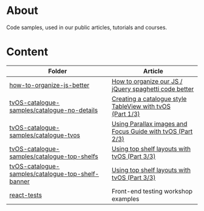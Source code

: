 # About

Code samples, used in our public articles, tutorials and courses.

# Content

| Folder | Article |
| --- | --- |
| [how-to-organize-js-better](how-to-organize-js-better/) | [How to organize our JS / jQuery spaghetti code better](https://medium.com/@jordan_enev/how-to-organize-our-js-jquery-spaghetti-code-better-78224ab0137)|
| [tvOS-catalogue-samples/catalogue-no-details](tvOS-catalogue-samples/catalogue-no-details/) | [Creating a catalogue style TableView with tvOS (Part 1/3)](https://notes.devlabs.bg/creating-a-catalogue-style-tableview-with-tvos-part-1-3-1f42f68cfcb5)|
| [tvOS-catalogue-samples/catalogue-tvos](tvOS-catalogue-samples/catalogue-tvos/) | [Using Parallax images and Focus Guide with tvOS (Part 2/3)](https://notes.devlabs.bg/using-parallax-images-and-focus-guide-with-tvos-part-2-3-1dad65e6f23a)|
| [tvOS-catalogue-samples/catalogue-top-shelfs](tvOS-catalogue-samples/catalogue-top-shelfs/) | [Using top shelf layouts with tvOS (Part 3/3)](https://notes.devlabs.bg/using-top-shelf-layouts-with-tvos-part-3-3-35e34ac061d1)|
| [tvOS-catalogue-samples/catalogue-top-shelf-banner](tvOS-catalogue-samples/catalogue-top-shelf-banner/) | [Using top shelf layouts with tvOS (Part 3/3)](https://notes.devlabs.bg/using-top-shelf-layouts-with-tvos-part-3-3-35e34ac061d1)|
| [react-tests](react-tests/) | Front-end testing workshop examples |
